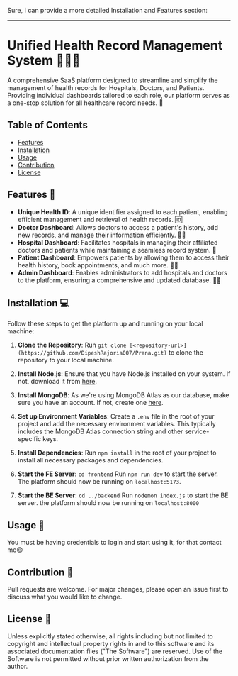 Sure, I can provide a more detailed Installation and Features section:

---

# Unified Health Record Management System 💉💊🏥

A comprehensive SaaS platform designed to streamline and simplify the management of health records for Hospitals, Doctors, and Patients. Providing individual dashboards tailored to each role, our platform serves as a one-stop solution for all healthcare record needs. 🚀

## Table of Contents

- [Features](#features)
- [Installation](#installation)
- [Usage](#usage)
- [Contribution](#contribution)
- [License](#license)

## Features 🎯

- **Unique Health ID**: A unique identifier assigned to each patient, enabling efficient management and retrieval of health records. 🆔
- **Doctor Dashboard**: Allows doctors to access a patient's history, add new records, and manage their information efficiently. 👨‍⚕️
- **Hospital Dashboard**: Facilitates hospitals in managing their affiliated doctors and patients while maintaining a seamless record system. 🏥
- **Patient Dashboard**: Empowers patients by allowing them to access their health history, book appointments, and much more. 🧑‍⚕️
- **Admin Dashboard**: Enables administrators to add hospitals and doctors to the platform, ensuring a comprehensive and updated database. 👨‍💼

## Installation 💻

Follow these steps to get the platform up and running on your local machine:

1. **Clone the Repository**: Run `git clone [<repository-url>](https://github.com/DipeshRajoria007/Prana.git)` to clone the repository to your local machine.

2. **Install Node.js**: Ensure that you have Node.js installed on your system. If not, download it from [here](https://nodejs.org/en/download/).

3. **Install MongoDB**: As we're using MongoDB Atlas as our database, make sure you have an account. If not, create one [here](https://account.mongodb.com/account/register).

4. **Set up Environment Variables**: Create a `.env` file in the root of your project and add the necessary environment variables. This typically includes the MongoDB Atlas connection string and other service-specific keys.

5. **Install Dependencies**: Run `npm install` in the root of your project to install all necessary packages and dependencies.

6. **Start the FE Server**: 
  `cd frontend` 
  Run `npm run dev` to start the server. The platform should now be running on `localhost:5173`.
7. **Start the BE Server**:
  `cd ../backend` 
  Run `nodemon index.js` to start the BE server. the platform should now be running on `localhost:8000`

## Usage 🚀

You must be having credentials to login and start using it, for that contact me😌

## Contribution 🤝

Pull requests are welcome. For major changes, please open an issue first to discuss what you would like to change.

## License 📝

Unless explicitly stated otherwise, all rights including but not limited to copyright and intellectual property rights in and to this software and its associated documentation files ("The Software") are reserved. Use of the Software is not permitted without prior written authorization from the author.
